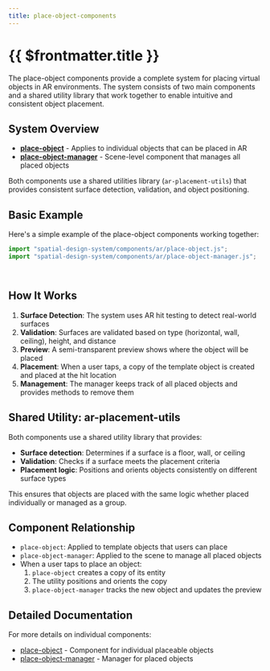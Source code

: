 ```yaml
---
title: place-object-components
---
```


# {{ $frontmatter.title }}

The place-object components provide a complete system for placing virtual objects in AR environments. The system consists of two main components and a shared utility library that work together to enable intuitive and consistent object placement.

## System Overview

- [**place-object**](/ar-vr-components/place-object) - Applies to individual objects that can be placed in AR
- [**place-object-manager**](/ar-vr-components/place-object-manager) - Scene-level component that manages all placed objects

Both components use a shared utilities library (`ar-placement-utils`) that provides consistent surface detection, validation, and object positioning.

## Basic Example

Here's a simple example of the place-object components working together:

```js
import "spatial-design-system/components/ar/place-object.js";
import "spatial-design-system/components/ar/place-object-manager.js";
```

```html



```

## How It Works

1. **Surface Detection**: The system uses AR hit testing to detect real-world surfaces
2. **Validation**: Surfaces are validated based on type (horizontal, wall, ceiling), height, and distance
3. **Preview**: A semi-transparent preview shows where the object will be placed
4. **Placement**: When a user taps, a copy of the template object is created and placed at the hit location
5. **Management**: The manager keeps track of all placed objects and provides methods to remove them

## Shared Utility: ar-placement-utils

Both components use a shared utility library that provides:

- **Surface detection**: Determines if a surface is a floor, wall, or ceiling
- **Validation**: Checks if a surface meets the placement criteria
- **Placement logic**: Positions and orients objects consistently on different surface types

This ensures that objects are placed with the same logic whether placed individually or managed as a group.

## Component Relationship

- `place-object`: Applied to template objects that users can place
- `place-object-manager`: Applied to the scene to manage all placed objects
- When a user taps to place an object:
  1. `place-object` creates a copy of its entity
  2. The utility positions and orients the copy
  3. `place-object-manager` tracks the new object and updates the preview

## Detailed Documentation

For more details on individual components:

- [place-object](/ar-vr-components/place-object) - Component for individual placeable objects
- [place-object-manager](/ar-vr-components/place-object-manager) - Manager for placed objects
